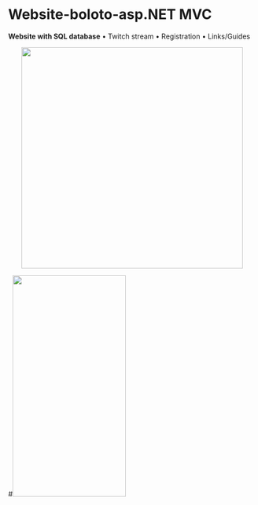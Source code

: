 # Website-boloto-asp.NET MVC
**Website with SQL database**
• Twitch stream
• Registration
• Links/Guides


<p align="center">
  <img width="450" height="450" src="https://user-images.githubusercontent.com/17459523/210514283-087924b9-3573-4c38-b42a-0bc8b680abfc.png">
  
  #<img width="230" height="450" src="">
  

</p>

